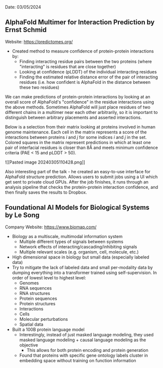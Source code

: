 
Date: 03/05/2024
## AlphaFold Multimer for Interaction Prediction by Ernst Schmid

Website: https://predictomes.org/

- Created method to measure confidence of protein-protein interactions by:
	- Finding interacting residue pairs between the two proteins (where "interacting" is residues that are close together)
	- Looking at confidence (pLDDT) of the individual interacting residues
	- Finding the estimated relative distance error of the pair of interacting residues (i.e. how confident is AlphaFold in the distance between these two residues)

We can make predictions of protein-protein interactions by looking at an overall score of AlphaFold's "confidence" in the residue interactions using the above methods. Sometimes AlphaFold will just place residues of two different chains in a multimer near each other arbitrarily, so it is important to distinguish between arbitrary placements and asserted interactions.

Below is a selection from their matrix looking at proteins involved in human genome maintenance. Each cell in the matrix represents a score of the interactions between proteins $i$ and $j$ for some indices $i$ and $j$ in the set. Colored squares in the matrix represent predictions in which at least one pair of interfacial residues is closer than 8Å and meets minimum confidence criteria (PAE < 15 and pLDDT > 50).

![[Pasted image 20240305110428.png]]

Also interesting part of the talk - he created an easy-to-use interface for AlphaFold structure prediction. Allows users to submit jobs using a UI which get sent to private cloud GPUs. After the job finishes, it runs through an analysis pipeline that checks the protein-protein interaction confidence, and then finally saves the results to Dropbox.

## Foundational AI Models for Biological Systems by Le Song

Company Website: https://www.biomap.com/

- Biology as a multiscale, multimodal information system
	- Multiple different types of signals between systems
	- Network effects of interacting/cascading/inhibiting signals
	- Multiple relevant scales (e.g. organism, cell, molecule, etc.)
- High dimensional space in biology but small data (especially labeled data)
- Try to mitigate the lack of labeled data and small per-modality data by dumping everything into a transformer trained using self-supervision. In order of lowest level to highest level:
	- Genomes
	- RNA sequences
	- RNA structures
	- Protein sequences
	- Protein structures
	- Interactions
	- Cells
	- Molecular perturbations
	- Spatial data
- Built a 100B protein language model
	- Interestingly, instead of just masked language modeling, they used masked language modeling + causal language modeling as the objective
		- This allows for both protein encoding and protein generation
	- Found that proteins with specific gene ontology labels cluster in embedding space without training on function information